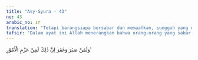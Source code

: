 ```yaml
---
title: "Asy-Syura - 43"
no: 43
arabic_no: ٤٣
translation: "Tetapi barangsiapa bersabar dan memaafkan, sungguh yang demikian itu termasuk perbuatan yang mulia."
tafsir: "Dalam ayat ini Allah menerangkan bahwa orang-orang yang sabar dan memaafkan perbuatan jahat yang dilakukan orang lain atas dirinya, sedangkan ia sanggup membalasnya, mereka itu telah melakukan sesuatu yang utama dan mereka itu berhak menerima pahala yang banyak. \n\nDiriwayatkan oleh Abu Hurairah bahwa seorang laki-laki mencaci maki Abu Bakar, sedangkan Nabi duduk bersamanya, tersenyum, begitu banyak caci maki itu sehingga Abu Bakar membalas caci maki tersebut. Kemudian Nabi marah dan bangun dari duduknya, lalu Abu Bakar mengikutinya dan berkata, \"Ya Rasulullah, dia telah mencaci makiku sedangkan engkau duduk (melihatnya), ketika aku membalas caci makinya engkau marah dan bangkit (meninggalkanku).\" Rasul kemudian menjawab, \"Sesungguhnya (ketika engkau dicaci) malaikat ada bersamamu membalas caci maki orang tersebut, ketika engkau membalas caci maki itu, hadirlah setan (disitu), maka aku tidak mau duduk bersama setan.\" Kemudian Rasul bersabda, Ya Abu Bakar, ada 3 hal yang semuanya benar, yaitu:\n\n1. Seorang hamba dianiaya, lalu dia memaafkan penganiayanya itu, maka ia akan dimuliakan Allah dan dimenangkan atas musuhnya.\n\n2. Seorang laki-laki yang memberikan suatu pemberian dengan maksud mengeratkan hubungan silaturahmi akan diberi Allah tambahan rezeki yang banyak.\n\n3. Orang-orang yang minta-minta dengan maksud memperkaya diri akan dikurangi Allah rezekinya."
---
```


وَلَمَنْ صَبَرَ وَغَفَرَ اِنَّ ذٰلِكَ لَمِنْ عَزْمِ الْاُمُوْرِ ࣖ 
